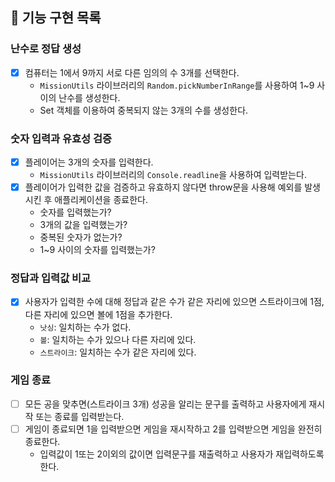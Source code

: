 ## 📝 기능 구현 목록

### 난수로 정답 생성 
- [x] 컴퓨터는 1에서 9까지 서로 다른 임의의 수 3개를 선택한다.
   - `MissionUtils` 라이브러리의 `Random.pickNumberInRange`를 사용하여 1~9 사이의 난수를 생성한다.  
   - Set 객체를 이용하여 중복되지 않는 3개의 수를 생성한다. 
### 숫자 입력과 유효성 검증 
- [x] 플레이어는 3개의 숫자를 입력한다.
  - `MissionUtils` 라이브러리의 `Console.readline`을 사용하여 입력받는다.  
- [x] 플레이어가 입력한 값을 검증하고 유효하지 않다면 throw문을 사용해 예외를 발생시킨 후 애플리케이션을 종료한다.
  - 숫자를 입력했는가?
  - 3개의 값을 입력했는가?
  - 중복된 숫자가 없는가?
  - 1~9 사이의 숫자를 입력했는가?

### 정답과 입력값 비교  
- [x] 사용자가 입력한 수에 대해 정답과 같은 수가 같은 자리에 있으면 스트라이크에 1점, 다른 자리에 있으면 볼에 1점을 추가한다.
  - `낫싱`: 일치하는 수가 없다. 
  - `볼`: 일치하는 수가 있으나 다른 자리에 있다. 
  - `스트라이크`: 일치하는 수가 같은 자리에 있다. 
### 게임 종료
- [ ] 모든 공을 맞추면(스트라이크 3개) 성공을 알리는 문구를 출력하고 사용자에게 재시작 또는 종료를 입력받는다.
- [ ] 게임이 종료되면 1을 입력받으면 게임을 재시작하고 2를 입력받으면 게임을 완전히 종료한다.
  - 입력값이 1또는 2이외의 값이면 입력문구를 재출력하고 사용자가 재입력하도록 한다.

